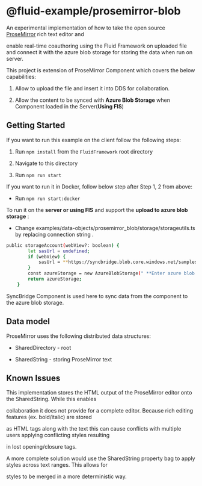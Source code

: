 
# @fluid-example/prosemirror-blob

  

An experimental implementation of how to take the open source [ProseMirror](https://prosemirror.net/) rich text editor and

enable real-time coauthoring using the Fluid Framework on uploaded file and connect it with the azure blob storage for storing the data when run on server.

This project is extension of ProseMirror Component which covers the below capabilities:

1. Allow to upload the file and insert it into DDS for collaboration.

2. Allow the content to be synced with **Azure Blob Storage** when Component loaded in the Server(**Using FIS**)

  

## Getting Started

  

If you want to run this example on the client follow the following steps:

  

1. Run `npm install` from the `FluidFramework` root directory

2. Navigate to this directory

3. Run `npm run start`

  

If you want to run it in Docker, follow below step after Step 1, 2 from above:

 - Run `npm run start:docker`


To run it on the **server or using FIS** and support the **upload to azure blob storage** :

 - Change examples/data-objects/prosemirror_blob/storage/storageutils.ts by replacing connection string .
```bash
public storageAccount(webView?: boolean) {
        let sasUrl = undefined;
        if (webView) {
            sasUrl = **https://syncbridge.blob.core.windows.net/samples/pinkscorpion_seer.txt?XXXXXXXXXXXXXXXXXXXXXXXXXXX**
        }
        const azureStorage = new AzureBlobStorage(" **Enter azure blob storage connection String** ", sasUrl);
        return azureStorage;
    }
```

SyncBridge Component is used here to sync data from the component to the azure blob storage. 

## Data model

  

ProseMirror uses the following distributed data structures:

  

- SharedDirectory - root

- SharedString - storing ProseMirror text

  

## Known Issues

  

This implementation stores the HTML output of the ProseMirror editor onto the SharedString. While this enables

collaboration it does not provide for a complete editor. Because rich editing features (ex. bold/italic) are stored

as HTML tags along with the text this can cause conflicts with multiple users applying conflicting styles resulting

in lost opening/closure tags.

  

A more complete solution would use the SharedString property bag to apply styles across text ranges. This allows for

styles to be merged in a more deterministic way.